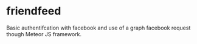 friendfeed
==========

Basic authentifcation with facebook and use of a graph facebook request
though Meteor JS framework.
